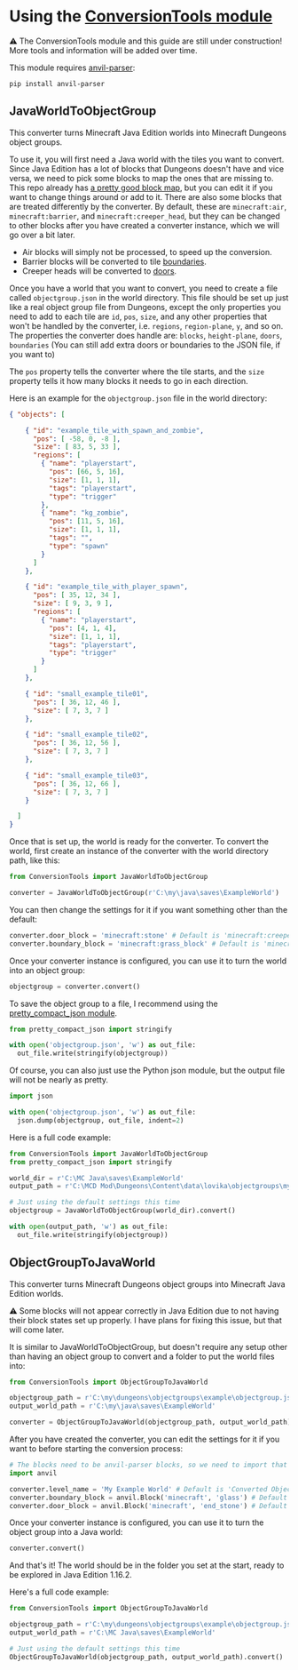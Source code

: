 # Using the [ConversionTools module](/examples/ConversionTools.py)

:warning: The ConversionTools module and this guide are still under construction! More tools and information will be added over time.

This module requires [anvil-parser](https://github.com/matcool/anvil-parser):

```pip install anvil-parser```

## JavaWorldToObjectGroup

This converter turns Minecraft Java Edition worlds into Minecraft Dungeons object groups.

To use it, you will first need a Java world with the tiles you want to convert. Since Java Edition has a lot of blocks that Dungeons doesn't have and vice versa, we need to pick some blocks to map the ones that are missing to. This repo already has [a pretty good block map](/examples/BlockMap.py), but you can edit it if you want to change things around or add to it. There are also some blocks that are treated differently by the converter. By default, these are `minecraft:air`, `minecraft:barrier`, and `minecraft:creeper_head`, but they can be changed to other blocks after you have created a converter instance, which we will go over a bit later.

- Air blocks will simply not be processed, to speed up the conversion.
- Barrier blocks will be converted to tile [boundaries](/docs/Tile.md#boundaries).
- Creeper heads will be converted to [doors](/docs/Tile.md#doors).

Once you have a world that you want to convert, you need to create a file called `objectgroup.json` in the world directory. This file should be set up just like a real object group file from Dungeons, except the only properties you need to add to each tile are `id`, `pos`, `size`, and any other properties that won't be handled by the converter, i.e. `regions`, `region-plane`, `y`, and so on. The properties the converter does handle are: `blocks`, `height-plane`, `doors`, `boundaries` (You can still add extra doors or boundaries to the JSON file, if you want to)

The `pos` property tells the converter where the tile starts, and the `size` property tells it how many blocks it needs to go in each direction.

Here is an example for the `objectgroup.json` file in the world directory:

```json
{ "objects": [

    { "id": "example_tile_with_spawn_and_zombie",
      "pos": [ -58, 0, -8 ],
      "size": [ 83, 5, 33 ],
      "regions": [
        { "name": "playerstart",
          "pos": [66, 5, 16],
          "size": [1, 1, 1],
          "tags": "playerstart",
          "type": "trigger"
        },
        { "name": "kg_zombie",
          "pos": [11, 5, 16],
          "size": [1, 1, 1],
          "tags": "",
          "type": "spawn"
        }
      ]
    },

    { "id": "example_tile_with_player_spawn",
      "pos": [ 35, 12, 34 ],
      "size": [ 9, 3, 9 ],
      "regions": [
        { "name": "playerstart",
          "pos": [4, 1, 4],
          "size": [1, 1, 1],
          "tags": "playerstart",
          "type": "trigger"
        }
      ]
    },

    { "id": "small_example_tile01",
      "pos": [ 36, 12, 46 ],
      "size": [ 7, 3, 7 ]
    },

    { "id": "small_example_tile02",
      "pos": [ 36, 12, 56 ],
      "size": [ 7, 3, 7 ]
    },

    { "id": "small_example_tile03",
      "pos": [ 36, 12, 66 ],
      "size": [ 7, 3, 7 ]
    }

  ]
}
```

Once that is set up, the world is ready for the converter. To convert the world, first create an instance of the converter with the world directory path, like this:

```py
from ConversionTools import JavaWorldToObjectGroup

converter = JavaWorldToObjectGroup(r'C:\my\java\saves\ExampleWorld')
```

You can then change the settings for it if you want something other than the default:

```py
converter.door_block = 'minecraft:stone' # Default is 'minecraft:creeper_head'
converter.boundary_block = 'minecraft:grass_block' # Default is 'minecraft:barrier'
```

Once your converter instance is configured, you can use it to turn the world into an object group:

```py
objectgroup = converter.convert()
```

To save the object group to a file, I recommend using the [pretty_compact_json module](/examples/pretty_compact_json.py).

```py
from pretty_compact_json import stringify

with open('objectgroup.json', 'w') as out_file:
  out_file.write(stringify(objectgroup))
```

Of course, you can also just use the Python json module, but the output file will not be nearly as pretty.

```py
import json

with open('objectgroup.json', 'w') as out_file:
  json.dump(objectgroup, out_file, indent=2)
```

Here is a full code example:

```py
from ConversionTools import JavaWorldToObjectGroup
from pretty_compact_json import stringify

world_dir = r'C:\MC Java\saves\ExampleWorld'
output_path = r'C:\MCD Mod\Dungeons\Content\data\lovika\objectgroups\my_example\objectgroup.json'

# Just using the default settings this time
objectgroup = JavaWorldToObjectGroup(world_dir).convert()

with open(output_path, 'w') as out_file:
  out_file.write(stringify(objectgroup))
```


## ObjectGroupToJavaWorld

This converter turns Minecraft Dungeons object groups into Minecraft Java Edition worlds.

:warning: Some blocks will not appear correctly in Java Edition due to not having their block states set up properly. I have plans for fixing this issue, but that will come later.

It is similar to JavaWorldToObjectGroup, but doesn't require any setup other than having an object group to convert and a folder to put the world files into:

```py
from ConversionTools import ObjectGroupToJavaWorld

objectgroup_path = r'C:\my\dungeons\objectgroups\example\objectgroup.json'
output_world_path = r'C:\my\java\saves\ExampleWorld'

converter = ObjectGroupToJavaWorld(objectgroup_path, output_world_path)
```

After you have created the converter, you can edit the settings for it if you want to before starting the conversion process:

```py
# The blocks need to be anvil-parser blocks, so we need to import that
import anvil

converter.level_name = 'My Example World' # Default is 'Converted Object Group'
converter.boundary_block = anvil.Block('minecraft', 'glass') # Default is anvil.Block('minecraft', 'barrier')
converter.door_block = anvil.Block('minecraft', 'end_stone') # Default is anvil.Block('minecraft', 'creeper_head')
```

Once your converter instance is configured, you can use it to turn the object group into a Java world:

```py
converter.convert()
```

And that's it! The world should be in the folder you set at the start, ready to be explored in Java Edition 1.16.2.

Here's a full code example:

```py
from ConversionTools import ObjectGroupToJavaWorld

objectgroup_path = r'C:\my\dungeons\objectgroups\example\objectgroup.json'
output_world_path = r'C:\MC Java\saves\ExampleWorld'

# Just using the default settings this time
ObjectGroupToJavaWorld(objectgroup_path, output_world_path).convert()
```